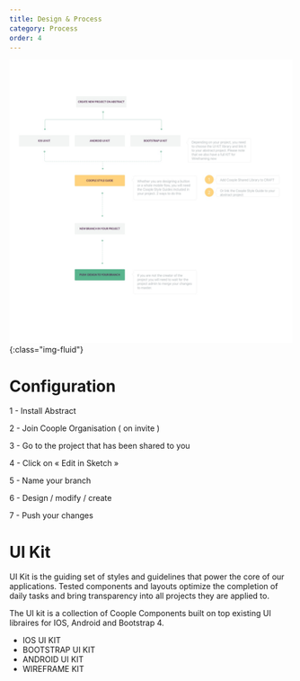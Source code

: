```yaml
---
title: Design & Process
category: Process
order: 4
---
```

![](/images/process/process.jpg){:class="img-fluid"}


# Configuration

1 - Install Abstract 

2 - Join Coople Organisation ( on invite )

3 - Go to the project that has been shared to you

4 - Click on « Edit in Sketch » 

5 - Name your branch

6 - Design / modify / create

7 -  Push your changes

# UI Kit


UI Kit is the guiding set of styles and guidelines that power the core of our applications. Tested components and layouts optimize the completion of daily tasks and bring transparency into all projects they are applied to.

The UI kit is a collection of Coople Components built on top existing UI libraires for IOS, Android and Bootstrap 4.

- IOS UI KIT 
- BOOTSTRAP UI KIT
- ANDROID UI KIT 
- WIREFRAME KIT


